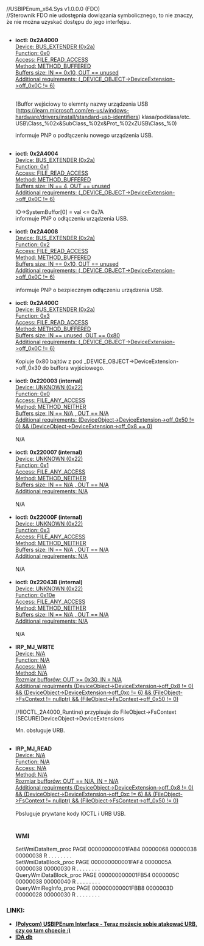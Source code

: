 //USBIPEnum_x64.Sys v1.0.0.0 (FDO)<br/>
//Sterownik FDO nie udostępnia dowiązania symbolicznego, to nie znaczy, że nie można uzyskać dostępu do jego interfejsu.<br/>
<br/>
<ul>
<li><b>ioctl: 0x2A4000</b></li>
<u>Device:  BUS_EXTENDER (0x2a)</u><br/>
<u>Function: 0x0</u><br/>
<u>Access: FILE_READ_ACCESS</u><br/>
<u>Method: METHOD_BUFFERED</u><br/>
<u>Buffers size: IN == 0x10, OUT == unused</u><br/>
<u>Additional requirements: (_DEVICE_OBJECT->DeviceExtension->off_0x0C != 6)</u><br/>
<br/>

(Buffor wejściowy to elemnty nazwy urządzenia USB (https://learn.microsoft.com/en-us/windows-hardware/drivers/install/standard-usb-identifiers) klasa/podklasa/etc. 
USB\Class_%02x&SubClass_%02x&Prot_%02xZUSB\Class_%0)

informuje PNP o podłączeniu nowego urządzenia USB.
<br/>
<br/>
<li><b>ioctl: 0x2A4004</b></li>
<u>Device:  BUS_EXTENDER (0x2a)</u><br/>
<u>Function: 0x1</u><br/>
<u>Access: FILE_READ_ACCESS</u><br/>
<u>Method: METHOD_BUFFERED</u><br/>
<u>Buffers size: IN == 4, OUT == unused</u><br/>
<u>Additional requirements: (_DEVICE_OBJECT->DeviceExtension->off_0x0C != 6)</u><br/>
<br/>
IO->SystemBuffor[0] = val <= 0x7A
<br/>
informuje PNP o odłączeniu urządzenia USB.
<br/>
<br/>
<li><b>ioctl: 0x2A4008</b></li>
<u>Device:  BUS_EXTENDER (0x2a)</u><br/>
<u>Function: 0x2</u><br/>
<u>Access: FILE_READ_ACCESS</u><br/>
<u>Method: METHOD_BUFFERED</u><br/>
<u>Buffers size: IN == 0x10, OUT == unused</u><br/>
<u>Additional requirements: (_DEVICE_OBJECT->DeviceExtension->off_0x0C != 6)</u><br/>
<br/>
informuje PNP o bezpiecznym odłączeniu urządzenia USB.
<br/>
<br/>
<li><b>ioctl: 0x2A400C</b></li>
<u>Device:  BUS_EXTENDER (0x2a)</u><br/>
<u>Function: 0x3</u><br/>
<u>Access: FILE_READ_ACCESS</u><br/>
<u>Method: METHOD_BUFFERED</u><br/>
<u>Buffers size: IN == unused, OUT == 0x80</u><br/>
<u>Additional requirements: (_DEVICE_OBJECT->DeviceExtension->off_0x0C != 6)</u><br/>
<br/>
Kopiuje 0x80 bajtów z pod _DEVICE_OBJECT->DeviceExtension->off_0x30 do buffora wyjściowego.
<br/>
<br/>
<li><b>ioctl: 0x220003 (internal)</b></li>
<u>Device:  UNKNOWN (0x22)</u><br/>
<u>Function: 0x0</u><br/>
<u>Access: FILE_ANY_ACCESS</u><br/>
<u>Method: METHOD_NEITHER</u><br/>
<u>Buffers size: IN == N/A , OUT == N/A</u><br/>
<u>Additional requirements: (DeviceObject->DeviceExtension->off_0x50 != 0) && (DeviceObject->DeviceExtension->off_0x8 == 0)</u><br/>
<br/>
N/A
<br/>
<br/>
<li><b>ioctl: 0x220007 (internal)</b></li>
<u>Device:  UNKNOWN (0x22)</u><br/>
<u>Function: 0x1</u><br/>
<u>Access: FILE_ANY_ACCESS</u><br/>
<u>Method: METHOD_NEITHER</u><br/>
<u>Buffers size: IN == N/A , OUT == N/A</u><br/>
<u>Additional requirements: N/A</u><br/>
<br/>
N/A
<br/>
<br/>
<li><b>ioctl: 0x22000F (internal)</b></li>
<u>Device:  UNKNOWN (0x22)</u><br/>
<u>Function: 0x3</u><br/>
<u>Access: FILE_ANY_ACCESS</u><br/>
<u>Method: METHOD_NEITHER</u><br/>
<u>Buffers size: IN == N/A , OUT == N/A</u><br/>
<u>Additional requirements: N/A</u><br/>
<br/>
N/A
<br/>
<br/>
<li><b>ioctl: 0x22043B (internal)</b></li>
<u>Device:  UNKNOWN (0x22)</u><br/>
<u>Function: 0x10e</u><br/>
<u>Access: FILE_ANY_ACCESS</u><br/>
<u>Method: METHOD_NEITHER</u><br/>
<u>Buffers size: IN == N/A , OUT == N/A</u><br/>
<u>Additional requirements: N/A</u><br/>
<br/>
N/A
<br/>
<br/>
<li><b>IRP_MJ_WRITE</b></li>
<u>Device: N/A</u><br/>
<u>Function: N/A</u><br/>
<u>Access: N/A</u><br/>
<u>Method: N/A</u><br/>
<u>Rozmiar bufforów: OUT >= 0x30, IN = N/A</u><br/>
<u>Additional requirments (DeviceObject->DeviceExtension->off_0x8 != 0) && (DeviceObject->DeviceExtension->off_0xc != 6) && (FileObject->FsContext != nullptr) &&
                       (FileObject->FsContext->off_0x50 != 0)</u><br/>
<br/>
//(IOCTL_2A4000_Runtine) przypisuje do FileObject->FsContext (SECURE)DeviceObject->DeviceExtensions<br/>

Mn. obsługuje URB.
<br/>
<br/>
<li><b>IRP_MJ_READ</b></li>
<u>Device: N/A</u><br/>
<u>Function: N/A</u><br/>
<u>Access: N/A</u><br/>
<u>Method: N/A</u><br/>
<u>Rozmiar bufforów: OUT == N/A, IN = N/A</u><br/>
<u>Additional requirments (DeviceObject->DeviceExtension->off_0x8 != 0) && (DeviceObject->DeviceExtension->off_0xc != 6) && (FileObject->FsContext != nullptr) &&
                       (FileObject->FsContext->off_0x50 != 0)</u><br/>
<br/>
Pbsluguje prywtane kody IOCTL i URB USB.
<br/>
<br/>
<h3>WMI</h3>

SetWmiDataItem_proc	PAGE	000000000001FA84	00000068	00000038	00000038	R	.	.	.	.	.	.	.	.<br/>
SetWmiDataBlock_proc	PAGE	000000000001FAF4	0000005A	00000038	00000030	R	.	.	.	.	.	.	.	.<br/>
QueryWmiDataBlock_proc	PAGE	000000000001FB54	0000005C	00000038	00000040	R	.	.	.	.	.	.	.	.<br/>
QueryWmiRegInfo_proc	PAGE	000000000001FBB8	0000003D	00000028	00000030	R	.	.	.	.	.	.	.	.<br/>

</ul>

<h3>LINKI:</h3>

<ul>
<li><b>
<a href="https://github.com/4337/SAST-DAST-RE/blob/main/Polycom-BToE-Enumerator-1.0.0.0-(USBIPEnum_x64.Sys)/USBIPEnum_x64_interface.cpp" target="_blank">(Polycom) USBIPEnum Interface - Teraz możecie sobie atakować URB, czy co tam chcecie :)</a>
</b></li>
<li><b>
<a href="https://github.com/4337/SAST-DAST-RE/blob/main/Polycom-BToE-Enumerator-1.0.0.0-(USBIPEnum_x64.Sys)/USBIPEnum_x64.Sys.i64" target="_blank">IDA db</a>
</b></li>
</ul>